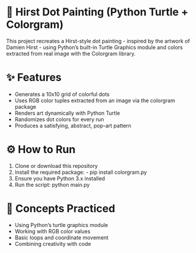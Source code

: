 # 🎨 Hirst Dot Painting (Python Turtle + Colorgram)
This project recreates a Hirst-style dot painting - inspired by the artwork of Damien Hirst - using Python’s built-in Turtle Graphics module and colors extracted from real image with the Colorgram library.

# ✨ Features
  - Generates a 10x10 grid of colorful dots
  - Uses RGB color tuples extracted from an image via the colorgram package
  - Renders art dynamically with Python Turtle
  - Randomizes dot colors for every run
  - Produces a satisfying, abstract, pop-art pattern

# ⚙️ How to Run
  1. Clone or download this repository
  2. Install the required package:
    - pip install colorgram.py
  3. Ensure you have Python 3.x installed
  4. Run the script:
    python main.py

# 🧠 Concepts Practiced
  - Using Python’s turtle graphics module
  - Working with RGB color values
  - Basic loops and coordinate movement
  - Combining creativity with code
